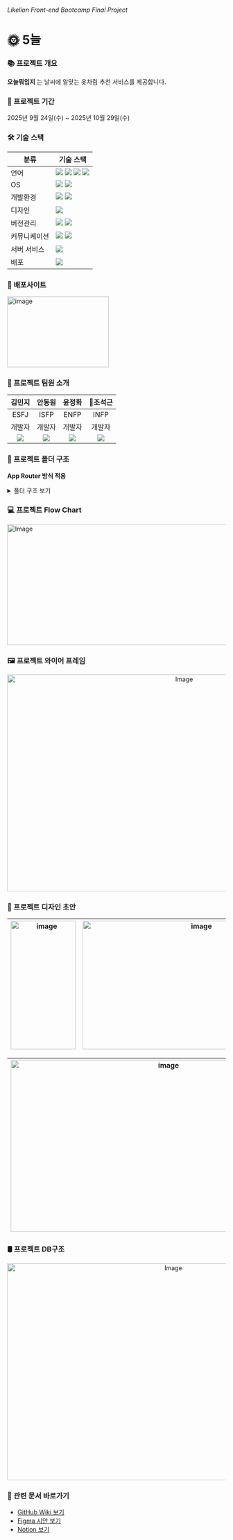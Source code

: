 ###### <i>Likelion Front-end Bootcamp Final Project</i>

# 🌞 5늘

### 📚 프로젝트 개요
**오늘뭐입지** 는 날씨에 알맞는 옷차림 추천 서비스를 제공합니다.

### 📆 프로젝트 기간
2025년 9월 24일(수) ~ 2025년 10월 29일(수)

### 🛠 기술 스택
| 분류         | 기술 스택                 |
| ------------ | --------------------------|
| 언어         |  <img src="https://img.shields.io/badge/React-61DAFB?style=flat-square&logo=React&logoColor=black"/> <img src="https://img.shields.io/badge/Next.js-000000?style=flat-square&logo=Next.js&logoColor=white"/> <img src="https://img.shields.io/badge/Tailwind CSS-06B6D4?style=flat-square&logo=Tailwind-CSS&logoColor=white"/> <img src="https://img.shields.io/badge/TypeScript-3178C6?style=flat-square&logo=TypeScript&logoColor=black"/> |
| OS          | <img src="https://img.shields.io/badge/Windows-1572B6?style=flat-square&logo=windows&logoColor=white"/> <img src="https://img.shields.io/badge/macOS-000000?style=flat-square&logo=apple&logoColor=white"/> |
| 개발환경     | <img src="https://img.shields.io/badge/Visual Studio Code-00B2E3?style=flat-square&logo=vscode&logoColor=white"/> <img src="https://img.shields.io/badge/Bun-000000?style=flat-square&logo=Bun&logoColor=white"/> |
| 디자인       | <img src="https://img.shields.io/badge/Figma-F24E1E?style=flat-square&logo=figma&logoColor=white"/> |
| 버전관리     | <img src="https://img.shields.io/badge/GitHub-181717?style=flat-square&logo=GitHub&logoColor=white"/> <img src="https://img.shields.io/badge/Git-F05032?style=flat-square&logo=git&logoColor=white"/> |
| 커뮤니케이션 | <img src="https://img.shields.io/badge/Discord-5865F2?style=flat-square&logo=discord&logoColor=white"/> <img src="https://img.shields.io/badge/Notion-000000?style=flat-square&logo=notion&logoColor=white"/> |
| 서버 서비스  | <img src="https://img.shields.io/badge/Supabase-3FCF8E?style=flat-square&logo=Supabase&logoColor=white"/> |
| 배포        | <img src="https://img.shields.io/badge/Vercel-000000?style=flat-square&logo=Vercel&logoColor=white"/> |

### 🔗 배포사이트
[<img width="234" height="163" alt="image" src="https://github.com/user-attachments/assets/0a73d419-c646-4428-b1e7-be3a003ff1d7" />
](https://final-project-team-5-ten.vercel.app/)

### 🔰 프로젝트 팀원 소개
| 김민지 | 안동원 | 윤정화 | 👑조석근 | 
| ------ | ----- | ------ | ----- | 
| <div align="center">ESFJ</div> | <div align="center">ISFP</div> | <div align="center">ENFP</div> | <div align="center">INFP<div> | 
| <div align="center">개발자</div> | <div align="center">개발자</div> | <div align="center">개발자</div> | <div align="center">개발자</div> |
| <div align="center">[<img src="https://img.shields.io/badge/GitHub-181717?style=flat-square&logo=GitHub&logoColor=white"/>](https://github.com/minji-kim0524)</div> | <div align="center">[<img src="https://img.shields.io/badge/GitHub-181717?style=flat-square&logo=GitHub&logoColor=white"/>](https://github.com/dongwonAhn)</div> | <div align="center">[<img src="https://img.shields.io/badge/GitHub-181717?style=flat-square&logo=GitHub&logoColor=white"/>](https://github.com/gomteang2)</div> | <div align="center">[<img src="https://img.shields.io/badge/GitHub-181717?style=flat-square&logo=GitHub&logoColor=white"/>](https://github.com/IceJack)</div> | 

### 📂 프로젝트 폴더 구조
**App Router 방식 적용**
<details> 
<summary>폴더 구조 보기</summary>

```
🌞 5늘
├── 📁 .next
├── 📁 .vscode
│   ├── extention.json
│   └── settings.json
├── 📁 node_modules
├── 🌐 public
│   ├── 📁 codi
│   ├── 📁 email
│   ├── 📁 hanger
│   ├── 📁 profile
│   └── 📁 weather
├── 📁 src
│   ├── 📁 @types
│   │   └── global.d.ts
│   ├── 📁 app
│   │   ├── 📁 account
│   │   │   │   └── page.tsx
│   │   ├── 📁 api
│   │   │   ├── 📁 account
│   │   │   │   └── route.ts
│   │   │   ├── 📁 location
│   │   │   │   └── route.ts
│   │   │   └── 📁 search
│   │   │       └── route.ts
│   │   ├── 📁 auth
│   │   │   ├── 📁 callback
│   │   │   │   └── route.ts
│   │   │   ├── 📁 reset
│   │   │   │   └── page.tsx
│   │   │   ├── 📁 setup
│   │   │   │   └── page.tsx
│   │   │   ├── 📁 signin
│   │   │   │   └── page.tsx
│   │   │   ├── 📁 singup
│   │   │   │   └── page.tsx
│   │   │   └── 📁 update
│   │   │       └── page.tsx
│   │   ├── 📁 main
│   │   │   └── 📁 cloth
│   │   │       └── page.tsx
│   │   ├── 📁 profile
│   │   │   └── page.tsx
│   │   ├── 📁 weather
│   │   │   └── page.tsx
│   │   ├── layout.tsx
│   │   └── page.tsx
│   ├── 📁 components
│   │   ├── 📁 ui
│   │   │   ├── BackButton.tsx
│   │   │   ├── Button.tsx
│   │   │   ├── CodiList.tsx
│   │   │   ├── FavoriteCodiList.tsx
│   │   │   ├── FilterButton.tsx
│   │   │   ├── Frame.tsx
│   │   │   ├── ImageForm.tsx
│   │   │   ├── ImageList.tsx
│   │   │   ├── ImageModal.tsx
│   │   │   ├── Input.tsx
│   │   │   ├── KeywordList.tsx
│   │   │   ├── LocationTemp.tsx
│   │   │   ├── MainCarousel.tsx
│   │   │   ├── Modal.tsx
│   │   │   ├── MyCodiList.tsx
│   │   │   ├── NavigationBar.tsx
│   │   │   ├── Notification.tsx
│   │   │   ├── OnboardingModal.tsx
│   │   │   ├── ProfileEditForm.tsx
│   │   │   ├── ProfileSheet.tsx
│   │   │   ├── ProfileTab.tsx
│   │   │   ├── SnsButton.tsx
│   │   │   ├── Spinner.tsx
│   │   │   ├── WeatherDashboard.tsx
│   │   │   ├── WeatherSimpleBar.tsx
│   │   │   └── WeatherWeekly.tsx
│   │   └── index.ts
│   ├── 📁 hooks
│   │   ├── useGeoLocation.ts
│   │   ├── useLocationData.ts
│   │   └── useLocationName.ts
│   ├── 📁 libs
│   │   ├── 📁 store
│   │   │   └── weatherStore.ts
│   │   ├── 📁 supabase
│   │   │   ├── client.ts
│   │   │   ├── database.types.ts
│   │   │   └── server.ts
│   │   ├── getLocation.ts
│   │   ├── getWeather.ts
│   │   └── loadSearch.ts
│   ├── 📁 styles
│   │   └── main.css
│   ├── 📁 utils
│   │   ├── getWeatherCondition.ts
│   │   ├── index.ts
│   │   └── tw.ts
├── (.env.local)
├── .gitignore
├── .prettierrc
├── bun.lock
├── eslint.config.mjs
├── next-env.d.ts
├── next.config.ts
├── package.json
├── postcss.config.mjs
├── pull_request_template.md
├── README.md   
└── tsconfig.json
```
</details>

### 💻 프로젝트 Flow Chart
<img width="1231" height="279" alt="Image" src="https://github.com/user-attachments/assets/be0a2e54-c3bb-4495-8ff8-25df645b07fc" />

### 🖼 프로젝트 와이어 프레임
<div align="center"><img width="800" height="500" alt="Image" src="https://github.com/user-attachments/assets/a7de242b-ccac-4f1d-a115-2474ac568dcd" /></div>

### 🎨 프로젝트 디자인 초안
| <img width="150" height="296" alt="image" src="https://github.com/user-attachments/assets/f8474b70-0305-4c78-aef9-369e5c749a13" />| <img width="532" height="296" alt="image" src="https://github.com/user-attachments/assets/6b67c7dc-20af-407c-9ac5-50097c7d2028" />| 
| ------ | ----- |

| <img width="712" height="396" alt="image" src="https://github.com/user-attachments/assets/cedf1ef3-8c04-4ec8-8a31-0382b04be273" />| <img width="694" height="396" alt="image" src="https://github.com/user-attachments/assets/48c12542-b097-4252-87f2-7ba4cc71bf44" />|
| ------ | ----- | 

### 🛢 프로젝트 DB구조
<div align="center"><img width="750" height="500" alt="Image" src="https://github.com/user-attachments/assets/244b5220-2d84-4c5a-a675-7b7de8499925" /></div>

### 📖 관련 문서 바로가기
 - [GitHub Wiki 보기](https://github.com/FRONTENDBOOTCAMP-14th/Final-Project-Team-5/wiki)
 - [Figma 시안 보기](https://www.figma.com/design/lh07M4GQXyWqSh0JeTDNl4/weather-clothing?node-id=0-1&t=Rvx5ZngmZiR7lG9H-0)
 - [Notion 보기](https://www.notion.so/5-27773873401a809f900fdb8997538b3e?source=copy_link)
